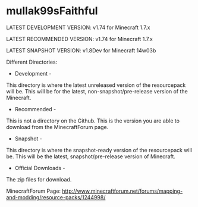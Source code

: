 mullak99sFaithful
=================

LATEST DEVELOPMENT VERSION: v1.74 for Minecraft 1.7.x

LATEST RECOMMENDED VERSION: v1.74 for Minecraft 1.7.x

LATEST SNAPSHOT VERSION: v1.8Dev for Minecraft 14w03b


Different Directories:

- Development -

This directory is where the latest unreleased version of the resourcepack will be. This will be for the latest, non-snapshot/pre-release version of the Minecraft.

- Recommended -

This is not a directory on the Github. This is the version you are able to download from the MinecraftForum page.

- Snapshot -

This directory is where the snapshot-ready version of the resourcepack will be. This will be the latest, snapshot/pre-release version of Minecraft.

- Official Downloads -

The zip files for download.

MinecraftForum Page: http://www.minecraftforum.net/forums/mapping-and-modding/resource-packs/1244998/

